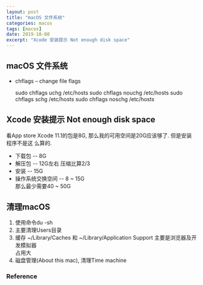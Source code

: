 ```yaml
---
layout: post
title: "macOS 文件系统"
categories: macos
tags: [macos]
date: 2019-10-08
excerpt: "Xcode 安装提示 Not enough disk space"
---
```


## macOS 文件系统

* chflags – change file flags

    sudo chflags uchg /etc/hosts
    sudo chflags nouchg /etc/hosts
    sudo chflags schg /etc/hosts
    sudo chflags noschg /etc/hosts
    

## Xcode 安装提示 Not enough disk space

看App store Xcode 11.1的包是8G, 那么我的可用空间是20G应该够了. 但是安装程序不是这
么算的.  

* 下载包 -- 8G  
* 解压包 -- 12G左右 压缩比算2/3  
* 安装   -- 15G  
* 操作系统交换空间 -- 8 ~ 15G  
那么最少需要40 ~ 50G  

## 清理macOS
1. 使用命令du -sh  
2. 主要清理Users目录  
3. 缓存 ~/Library/Caches 和 ~/Library/Application Support 主要是浏览器及开发模拟器  
    占用大  
4. 磁盘管理(About this mac), 清理Time machine  

### Reference

